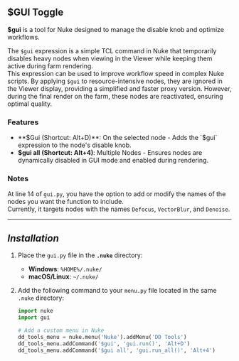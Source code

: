 ## $GUI Toggle

**$gui** is a tool for Nuke designed to manage the disable knob and optimize workflows.

The `$gui` expression is a simple TCL command in Nuke that temporarily disables heavy nodes when viewing in the Viewer while keeping them active during farm rendering.  
This expression can be used to improve workflow speed in complex Nuke scripts. By applying `$gui` to resource-intensive nodes, they are ignored in the Viewer display, providing a simplified and faster proxy version. However, during the final render on the farm, these nodes are reactivated, ensuring optimal quality.

### Features

- **$Gui (Shortcut: Alt+D)**: On the selected node - Adds the `$gui` expression to the node's disable knob.
- **$gui all (Shortcut: Alt+4)**: Multiple Nodes - Ensures nodes are dynamically disabled in GUI mode and enabled during rendering.

### Notes

At line 14 of `gui.py`, you have the option to add or modify the names of the nodes you want the function to include.  
Currently, it targets nodes with the names `Defocus`, `VectorBlur`, and `Denoise`.

---

## ***Installation***

1. Place the `gui.py` file in the **`.nuke`** directory:
   - **Windows**: `%HOME%/.nuke/`
   - **macOS/Linux**: `~/.nuke/`

2. Add the following command to your `menu.py` file located in the same `.nuke` directory:

   ```python
   import nuke
   import gui

   # Add a custom menu in Nuke
   dd_tools_menu = nuke.menu('Nuke').addMenu('DD Tools')
   dd_tools_menu.addCommand('$gui', 'gui.run()', 'Alt+D')
   dd_tools_menu.addCommand('$gui all', 'gui.run_all()', 'Alt+4')

